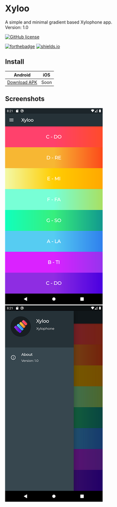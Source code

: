 # **Xyloo**
 A simple and minimal gradient based Xylophone app.
 <br>  Version: 1.0

[![GitHub license](https://img.shields.io/badge/License-MIT-brightgreen.svg)](https://github.com/tonmoy10ms/XylophoneApp/blob/master/LICENSE)

[![forthebadge](https://forthebadge.com/images/badges/built-for-android.svg)](https://android.com)
[![shields.io](https://img.shields.io/badge/Made%20with%20Flutter-%E2%99%A5-9cf?style=for-the-badge&logo=flutter)](https://flutter.dev)
## **Install**

|Android|iOS|
|--|--|
|[Download APK](https://raw.githubusercontent.com/tonmoy10ms/XylophoneApp/master/release/app-release.apk)|Soon|

## Screenshots

![](images/screen_02.png)  ![](images/screen_04.png)
